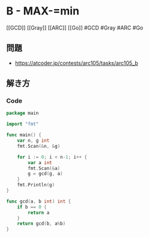 # B - MAX-=min
[[GCD]] [[Gray]] [[ARC]] [[Go]]
#GCD #Gray #ARC #Go 

## 問題
- https://atcoder.jp/contests/arc105/tasks/arc105_b

## 解き方
### Code
```go
package main

import "fmt"

func main() {
	var n, g int
	fmt.Scan(&n, &g)

	for i := 0; i < n-1; i++ {
		var a int
		fmt.Scan(&a)
		g = gcd(g, a)
	}
	fmt.Println(g)
}

func gcd(a, b int) int {
	if b == 0 {
		return a
	}
	return gcd(b, a%b)
}
```